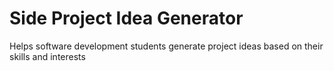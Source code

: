 # Side Project Idea Generator
Helps software development students generate project ideas based on their skills and interests
